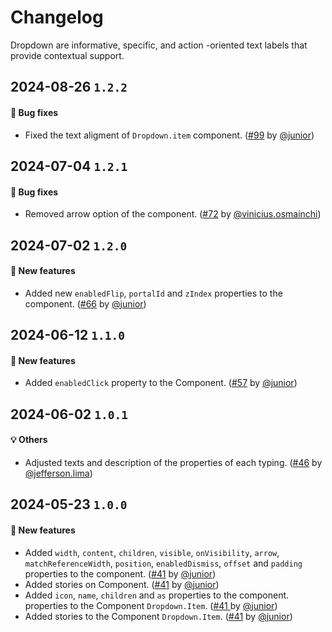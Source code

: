 # Changelog

Dropdown are informative, specific, and action -oriented text labels that provide contextual support.

## 2024-08-26 `1.2.2`

#### 🐛 Bug fixes

- Fixed the text aligment of `Dropdown.item` component. ([#99](https://git.rarolabs.com.br/frontend/rarui/-/merge_requests/99) by [@junior](https://git.rarolabs.com.br/junior))

## 2024-07-04 `1.2.1`

#### 🐛 Bug fixes

- Removed arrow option of the component. ([#72](https://git.rarolabs.com.br/frontend/rarui/-/merge_requests/72) by [@vinicius.osmainchi](https://git.rarolabs.com.br/vinicius.osmainchi))

## 2024-07-02 `1.2.0`

#### 🎉 New features

- Added new `enabledFlip`, `portalId` and `zIndex` properties to the component. ([#66](https://git.rarolabs.com.br/frontend/rarui/-/merge_requests/66) by [@junior](https://git.rarolabs.com.br/junior))

## 2024-06-12 `1.1.0`

#### 🎉 New features

- Added `enabledClick` property to the Component. ([#57](https://git.rarolabs.com.br/frontend/rarui/-/merge_requests/57) by [@junior](https://git.rarolabs.com.br/junior))

## 2024-06-02 `1.0.1`

#### 💡 Others

- Adjusted texts and description of the properties of each typing. ([#46](https://git.rarolabs.com.br/frontend/rarui/-/merge_requests/46) by [@jefferson.lima](https://git.rarolabs.com.br/jefferson.lima))

## 2024-05-23 `1.0.0`

#### 🎉 New features

- Added `width`, `content`, `children`, `visible`, `onVisibility`, `arrow`, `matchReferenceWidth`, `position`, `enabledDismiss`, `offset` and `padding` properties to the component. ([#41](https://git.rarolabs.com.br/frontend/rarui/-/merge_requests/41) by [@junior](https://git.rarolabs.com.br/junior))
- Added stories on Component. ([#41](https://git.rarolabs.com.br/frontend/rarui/-/merge_requests/41) by [@junior](https://git.rarolabs.com.br/junior))
- Added `icon`, `name`, `children` and `as` properties to the component. properties to the Component `Dropdown.Item`. ([#41 ](https://git.rarolabs.com.br/frontend/rarui/-/merge_requests/41) by [@junior](https://git.rarolabs.com.br/junior))
- Added stories to the Component `Dropdown.Item`. ([#41](https://git.rarolabs.com.br/frontend/rarui/-/merge_requests/41) by [@junior](https://git.rarolabs.com.br/junior))

<!-- #### 🛠 Breaking changes -->

<!-- #### 📚 3rd party library updates -->

<!-- #### 🎉 New features -->

<!-- #### 🐛 Bug fixes -->

<!-- #### 💡 Others -->
